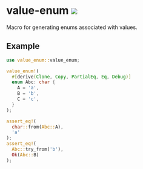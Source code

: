 # value-enum [![](https://img.shields.io/crates/v/value-enum.svg)](https://crates.io/crates/value-enum)

Macro for generating enums associated with values.

## Example

```Rust
use value_enum::value_enum;

value_enum!(
  #[derive(Clone, Copy, PartialEq, Eq, Debug)]
  enum Abc: char {
    A = 'a',
    B = 'b',
    C = 'c',
  }
);

assert_eq!(
  char::from(Abc::A),
  'a'
);
assert_eq!(
  Abc::try_from('b'),
  Ok(Abc::B)
);
```
